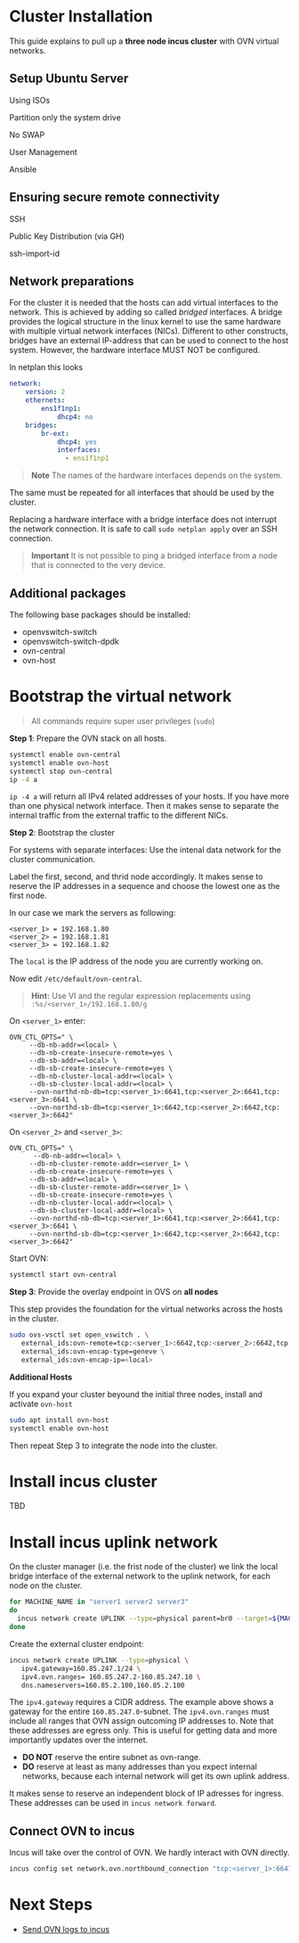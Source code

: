 # Cluster Installation

This guide explains to pull up a **three node incus cluster** with OVN virtual networks. 

## Setup Ubuntu Server 

Using ISOs

Partition only the system drive

No SWAP

User Management

Ansible

## Ensuring secure remote connectivity

SSH 

Public Key Distribution (via GH)

ssh-import-id 

## Network preparations

For the cluster it is needed that the hosts can add virtual interfaces to the network. This is achieved by adding so called *bridged* interfaces. A bridge provides the logical structure in the linux kernel to use the same hardware with multiple virtual network interfaces (NICs). Different to other constructs, bridges have an external IP-address that can be used to connect to the host system. However, the hardware interface MUST NOT be configured. 

In netplan this looks 

```yaml
network:
    version: 2
    ethernets:
        ens1f1np1:
            dhcp4: no
    bridges:
        br-ext:
            dhcp4: yes
            interfaces:
              - ens1f1np1
``` 

> **Note** The names of the hardware interfaces depends on the system.

The same must be repeated for all interfaces that should be used by the cluster.

Replacing a hardware interface with a bridge interface does not interrupt the 
network connection. It is safe to call `sudo netplan apply` over an SSH connection. 

> **Important** It is not possible to ping a bridged interface from a node that is connected to the very device. 

## Additional packages 

The following base packages should be installed: 

- openvswitch-switch
- openvswitch-switch-dpdk
- ovn-central
- ovn-host

# Bootstrap the virtual network 

> All commands require super user privileges (`sudo`)

**Step 1**: Prepare the OVN stack on all hosts. 

```bash
systemctl enable ovn-central
systemctl enable ovn-host
systemctl stop ovn-central
ip -4 a 
```

`ip -4 a` will return all IPv4 related addresses of your hosts. If you have more than 
one physical network interface. Then it makes sense to separate the internal traffic from 
the external traffic to the different NICs. 

**Step 2**: Bootstrap the cluster 

For systems with separate interfaces: Use the intenal data network for the cluster communication.

Label the first, second, and thrid node accordingly. It makes sense to reserve the IP addresses 
in a sequence and choose the lowest one as the first node.

In our case we mark the servers as following: 

```
<server_1> = 192.168.1.80
<server_2> = 192.168.1.81
<server_3> = 192.168.1.82
```

The `local` is the IP address of the node you are currently working on. 

Now edit `/etc/default/ovn-central`.

> **Hint:** Use VI and the regular expression replacements using `:%s/<server_1>/192.168.1.80/g`

On `<server_1>` enter: 

```
OVN_CTL_OPTS=" \
     --db-nb-addr=<local> \
     --db-nb-create-insecure-remote=yes \
     --db-sb-addr=<local> \
     --db-sb-create-insecure-remote=yes \
     --db-nb-cluster-local-addr=<local> \
     --db-sb-cluster-local-addr=<local> \
     --ovn-northd-nb-db=tcp:<server_1>:6641,tcp:<server_2>:6641,tcp:<server_3>:6641 \
     --ovn-northd-sb-db=tcp:<server_1>:6642,tcp:<server_2>:6642,tcp:<server_3>:6642"
```

On `<server_2>` and `<server_3>`: 

```
OVN_CTL_OPTS=" \
      --db-nb-addr=<local> \
     --db-nb-cluster-remote-addr=<server_1> \
     --db-nb-create-insecure-remote=yes \
     --db-sb-addr=<local> \
     --db-sb-cluster-remote-addr=<server_1> \
     --db-sb-create-insecure-remote=yes \
     --db-nb-cluster-local-addr=<local> \
     --db-sb-cluster-local-addr=<local> \
     --ovn-northd-nb-db=tcp:<server_1>:6641,tcp:<server_2>:6641,tcp:<server_3>:6641 \
     --ovn-northd-sb-db=tcp:<server_1>:6642,tcp:<server_2>:6642,tcp:<server_3>:6642"
```

Start OVN:

```bash
systemctl start ovn-central
```

**Step 3**: Provide the overlay endpoint in OVS on **all nodes**

This step provides the foundation for the virtual networks across the 
hosts in the cluster. 

```bash
sudo ovs-vsctl set open_vswitch . \
   external_ids:ovn-remote=tcp:<server_1>:6642,tcp:<server_2>:6642,tcp:<server_3>:6642 \
   external_ids:ovn-encap-type=geneve \
   external_ids:ovn-encap-ip=<local>
```

**Additional Hosts** 

If you expand your cluster beyound the initial three nodes, install and activate `ovn-host` 

```bash
sudo apt install ovn-host
systemctl enable ovn-host
```

Then repeat Step 3 to integrate the node into the cluster. 

# Install incus cluster

TBD

# Install incus uplink network

On the cluster manager (i.e. the frist node of the cluster) we link the local bridge interface 
of the external network to the uplink network, for each node on the cluster.

```bash
for MACHINE_NAME in "server1 server2 server3"
do 
  incus network create UPLINK --type=physical parent=br0 --target=${MACHINE_NAME}
done
```

Create the external cluster endpoint:

```bash
incus network create UPLINK --type=physical \
   ipv4.gateway=160.85.247.1/24 \
   ipv4.ovn.ranges= 160.85.247.2-160.85.247.10 \
   dns.nameservers=160.85.2.100,160.85.2.100
```

The `ipv4.gateway` requires a CIDR address. The example above shows a gateway for the 
entire `160.85.247.0`-subnet. The `ipv4.ovn.ranges` must include all ranges that OVN assign 
outcoming IP addresses to. Note that these addresses are egress only. This is useful for getting
data and more importantly updates over the internet. 

- **DO NOT** reserve the entire subnet as ovn-range. 
- **DO** reserve at least as many addresses than you expect internal networks, because
  each internal network will get its own uplink address.

It makes sense to reserve an independent block of IP adresses for ingress. 
These addresses can be used in `incus network forward`. 

## Connect OVN to incus

Incus will take over the control of OVN. We hardly interact with OVN directly.

```bash
incus config set network.ovn.northbound_connection "tcp:<server_1>:6641,tcp:<server_2>:6641,tcp:<server_3>:6641"
```

# Next Steps

- [Send OVN logs to incus](https://linuxcontainers.org/incus/docs/main/howto/network_ovn_setup/#send-ovn-logs-to-incus) 
